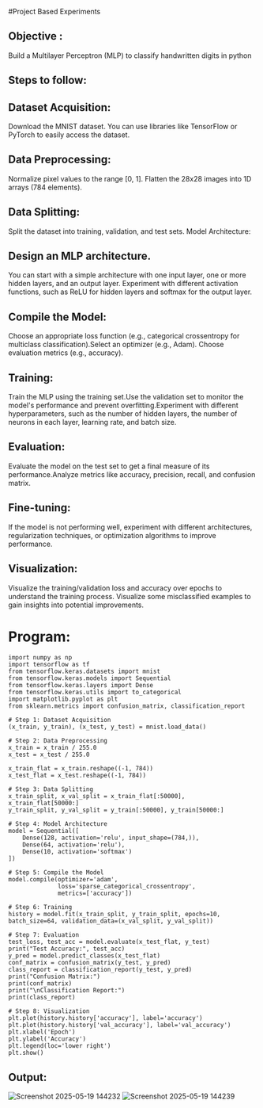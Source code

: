 #Project Based Experiments
## Objective :
 Build a Multilayer Perceptron (MLP) to classify handwritten digits in python
## Steps to follow:
## Dataset Acquisition:
Download the MNIST dataset. You can use libraries like TensorFlow or PyTorch to easily access the dataset.
## Data Preprocessing:
Normalize pixel values to the range [0, 1].
Flatten the 28x28 images into 1D arrays (784 elements).
## Data Splitting:

Split the dataset into training, validation, and test sets.
Model Architecture:
## Design an MLP architecture. 
You can start with a simple architecture with one input layer, one or more hidden layers, and an output layer.
Experiment with different activation functions, such as ReLU for hidden layers and softmax for the output layer.
## Compile the Model:
Choose an appropriate loss function (e.g., categorical crossentropy for multiclass classification).Select an optimizer (e.g., Adam).
Choose evaluation metrics (e.g., accuracy).
## Training:
Train the MLP using the training set.Use the validation set to monitor the model's performance and prevent overfitting.Experiment with different hyperparameters, such as the number of hidden layers, the number of neurons in each layer, learning rate, and batch size.
## Evaluation:

Evaluate the model on the test set to get a final measure of its performance.Analyze metrics like accuracy, precision, recall, and confusion matrix.
## Fine-tuning:
If the model is not performing well, experiment with different architectures, regularization techniques, or optimization algorithms to improve performance.
## Visualization:
Visualize the training/validation loss and accuracy over epochs to understand the training process. Visualize some misclassified examples to gain insights into potential improvements.

# Program:
```
import numpy as np
import tensorflow as tf
from tensorflow.keras.datasets import mnist
from tensorflow.keras.models import Sequential
from tensorflow.keras.layers import Dense
from tensorflow.keras.utils import to_categorical
import matplotlib.pyplot as plt
from sklearn.metrics import confusion_matrix, classification_report

# Step 1: Dataset Acquisition
(x_train, y_train), (x_test, y_test) = mnist.load_data()

# Step 2: Data Preprocessing
x_train = x_train / 255.0
x_test = x_test / 255.0

x_train_flat = x_train.reshape((-1, 784))
x_test_flat = x_test.reshape((-1, 784))

# Step 3: Data Splitting
x_train_split, x_val_split = x_train_flat[:50000], x_train_flat[50000:]
y_train_split, y_val_split = y_train[:50000], y_train[50000:]

# Step 4: Model Architecture
model = Sequential([
    Dense(128, activation='relu', input_shape=(784,)),
    Dense(64, activation='relu'),
    Dense(10, activation='softmax')
])

# Step 5: Compile the Model
model.compile(optimizer='adam',
              loss='sparse_categorical_crossentropy',
              metrics=['accuracy'])

# Step 6: Training
history = model.fit(x_train_split, y_train_split, epochs=10, batch_size=64, validation_data=(x_val_split, y_val_split))

# Step 7: Evaluation
test_loss, test_acc = model.evaluate(x_test_flat, y_test)
print("Test Accuracy:", test_acc)
y_pred = model.predict_classes(x_test_flat)
conf_matrix = confusion_matrix(y_test, y_pred)
class_report = classification_report(y_test, y_pred)
print("Confusion Matrix:")
print(conf_matrix)
print("\nClassification Report:")
print(class_report)

# Step 8: Visualization
plt.plot(history.history['accuracy'], label='accuracy')
plt.plot(history.history['val_accuracy'], label='val_accuracy')
plt.xlabel('Epoch')
plt.ylabel('Accuracy')
plt.legend(loc='lower right')
plt.show()
```

## Output:
![Screenshot 2025-05-19 144232](https://github.com/user-attachments/assets/aea7f751-3dc6-4c6d-9437-d18a023d4105)
![Screenshot 2025-05-19 144239](https://github.com/user-attachments/assets/588d3a39-a964-4ddb-a93c-0cb06c4c5fb9)



